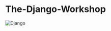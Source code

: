 # The-Django-Workshop

![Django](https://static.packt-cdn.com/products/9781839212505/cover/smaller)
